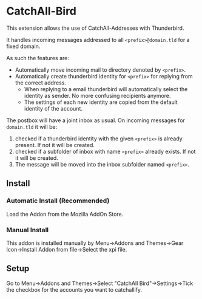 # CatchAll-Bird
This extension allows the use of CatchAll-Addresses with Thunderbird.

It handles incoming messages addressed to all `<prefix>@domain.tld` for a fixed domain.

As such the features are:
- Automatically move incoming mail to directory denoted by `<prefix>`.
- Automatically create thunderbird identity for `<prefix>` for replying from the correct address.
    - When replying to a email thunderbird will automatically select the identity as sender. No more confusing recipients anymore.
    - The settings of each new identity are copied from the default identity of the account.

The postbox will have a joint inbox as usual.
On incoming messages for `domain.tld` it will be:
1. checked if a thunderbird identity with the given `<prefix>` is already present. If not it will be created.
2. checked if a subfolder of inbox with name `<prefix>` already exists. If not it will be created.
3. The message will be moved into the inbox subfolder named `<prefix>`.

## Install
### Automatic Install (Recommended)
Load the Addon from the Mozilla AddOn Store.

### Manual Install
This addon is installed manually by Menu->Addons and Themes->Gear Icon->Install Addon from file->Select the xpi file.

## Setup
Go to Menu->Addons and Themes->Select "CatchAll Bird"->Settings->Tick the checkbox for the accounts you want to catchallify.